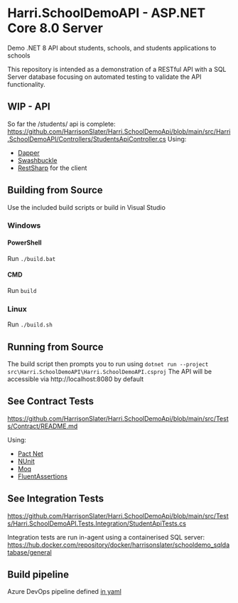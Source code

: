 # Harri.SchoolDemoAPI - ASP.NET Core 8.0 Server

Demo .NET 8 API about students, schools, and students applications to schools

This repository is intended as a demonstration of a RESTful API with a SQL Server database focusing on automated testing to validate the API functionality.

## WIP - API
So far the /students/ api is complete: https://github.com/HarrisonSlater/Harri.SchoolDemoApi/blob/main/src/Harri.SchoolDemoAPI/Controllers/StudentsApiController.cs
Using:
  - [Dapper](https://github.com/DapperLib/Dapper)
  - [Swashbuckle](https://github.com/domaindrivendev/Swashbuckle.AspNetCore)
  - [RestSharp](https://github.com/restsharp/RestSharp) for the client

## Building from Source
Use the included build scripts or build in Visual Studio
### Windows

#### PowerShell
Run `./build.bat`
#### CMD
Run `build`

### Linux
Run `./build.sh`

## Running from Source
The build script then prompts you to run using
`dotnet run --project src\Harri.SchoolDemoAPI\Harri.SchoolDemoAPI.csproj`
The API will be accessible via http://localhost:8080 by default

## See Contract Tests 
https://github.com/HarrisonSlater/Harri.SchoolDemoApi/blob/main/src/Tests/Contract/README.md

Using:
  - [Pact Net](https://github.com/pact-foundation/pact-net)
  - [NUnit](https://github.com/nunit/nunit)
  - [Moq](https://github.com/devlooped/moq)
  - [FluentAssertions](https://github.com/fluentassertions/fluentassertions)

## See Integration Tests
https://github.com/HarrisonSlater/Harri.SchoolDemoApi/blob/main/src/Tests/Harri.SchoolDemoAPI.Tests.Integration/StudentApiTests.cs

Integration tests are run in-agent using a containerised SQL server: https://hub.docker.com/repository/docker/harrisonslater/schooldemo_sqldatabase/general

## Build pipeline
Azure DevOps pipeline defined [in yaml](https://github.com/HarrisonSlater/Harri.SchoolDemoApi/blob/main/pipeline/azure-pipelines.yml)
